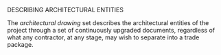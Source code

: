 DESCRIBING ARCHITECTURAL ENTITIES

The _architectural drawing_ set describes the architectural entities of the project through a set of continuously upgraded documents, regardless of what any contractor, at any stage, may wish to separate into a trade package.